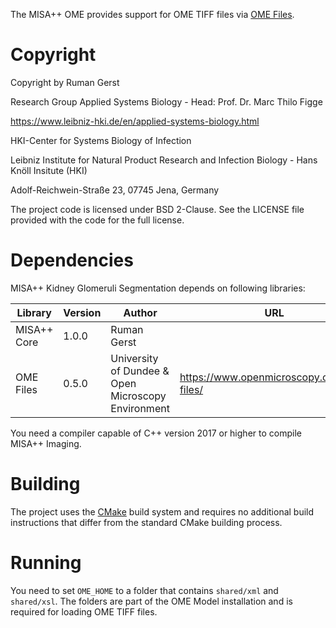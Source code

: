 The MISA++ OME provides support for OME TIFF files via
[OME Files](https://www.openmicroscopy.org/ome-files/).

# Copyright

Copyright by Ruman Gerst

Research Group Applied Systems Biology - Head: Prof. Dr. Marc Thilo Figge

https://www.leibniz-hki.de/en/applied-systems-biology.html

HKI-Center for Systems Biology of Infection

Leibniz Institute for Natural Product Research and Infection Biology - Hans Knöll Insitute (HKI)

Adolf-Reichwein-Straße 23, 07745 Jena, Germany

The project code is licensed under BSD 2-Clause.
See the LICENSE file provided with the code for the full license.

# Dependencies

MISA++ Kidney Glomeruli Segmentation depends on following libraries:

| Library     | Version | Author                                             | URL                                       |
| ----------- | ------- | -------------------------------------------------- | ----------------------------------------- |
| MISA++ Core | 1.0.0   | Ruman Gerst                                        |                                           |
| OME Files   | 0.5.0   | University of Dundee & Open Microscopy Environment | https://www.openmicroscopy.org/ome-files/ |

You need a compiler capable of C++ version 2017 or higher to compile MISA++ Imaging.

# Building

The project uses the [CMake](https://cmake.org/) build system and requires no
additional build instructions that differ from the standard CMake building process.

# Running

You need to set `OME_HOME` to a folder that contains `shared/xml` and `shared/xsl`.
The folders are part of the OME Model installation and is required for loading OME TIFF files.
